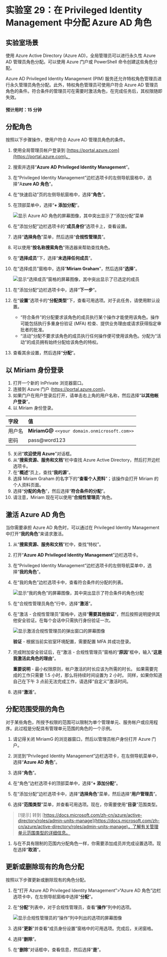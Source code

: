 ﻿---
lab:
    title: '29 - 针对 Azure AD 角色配置 Privileged Identity Management'
    learning path: '04'
    module: '模块 03 - 计划和实现特权访问'
---

# 实验室 29：在 Privileged Identity Management 中分配 Azure AD 角色

## 实验室场景

使用 Azure Active Directory (Azure AD)，全局管理员可以进行永久性 Azure AD 管理员角色分配。可以使用 Azure 门户或 PowerShell 命令创建这些角色分配。

Azure AD Privileged Identity Management (PIM) 服务还允许特权角色管理员进行永久管理员角色分配。此外，特权角色管理员可使用户符合 Azure AD 管理员角色的条件。符合条件的管理员可在需要时激活角色，在完成任务后，其权限随即失效。

#### 预计用时：15 分钟

## 分配角色

按照以下步骤操作，使用户符合 Azure AD 管理员角色的条件。

1. 使用全局管理员帐户登录到 [https://portal.azure.com](https://portal.azure.com)。

1. 搜索并选择“**Azure AD Privileged Identity Management**”。

1. 在“Privileged Identity Management”边栏选项卡的左侧导航窗格中，选择“A**zure AD 角色**”。

1. 在“快速启动”页的左侧导航窗格中，选择“**角色**”。

1. 在顶部菜单中，选择“**+ 添加分配**”。

    ![显示 Azure AD 角色的屏幕图像，其中突出显示了“添加分配”菜单](./media/lp4-mod3-pim-assign-role.png)

1. 在“添加分配”边栏选项卡的“**成员身份**”选项卡上，查看设置。

1. 选择“**选择角色**”菜单，然后选择“**合规性管理员**”。

1. 可以使用“**按名称搜索角色**”筛选器来帮助查找角色。

1. 在“**选择成员**”下，选择“**未选择任何成员**”。

1. 在“选择成员”窗格中，选择“**Miriam Graham**”，然后选择“**选择**”。

    ![显示“选择成员”窗格的屏幕图像，其中突出显示了已选定的成员](./media/lp4-mod3-pim-add-role-assignment.png)

1. 在“添加分配”边栏选项卡中，选择“**下一步**”。

1. 在“**设置**”选项卡的“**分配类型**”下，查看可用选项。对于此任务，请使用默认设置。

    - “符合条件”的分配要求该角色的成员执行某个操作才能使用该角色。操作可能包括执行多重身份验证 (MFA) 检查、提供业务理由或请求获得指定审批者的批准。
    - “活动”分配不要求该角色的成员执行任何操作便可使用该角色。分配为“活动”的成员拥有始终分配给该角色的特权。

1. 查看其余设置，然后选择“**分配**”。

## 以 Miriam 身份登录

1. 打开一个新的 InPrivate 浏览器窗口。
2. 连接到 Azure 门户 (https://portal.azure.com)。
3. 如果门户在用户登录后打开，请单击右上角的用户名称，然后选择“**以其他帐户登录**”。
4. 以 Miriam 身份登录。

| 字段 | 值 |
| :--- | :--- |
| 用户名 | **MiriamG@** `<<your domain.onmicrosoft.com>>` |
| 密码 | pass@word123 |

5. 关闭“**欢迎使用 Azure**”对话框。
6. 从“**搜索资源、服务和文档**”栏中查找 Azure Active Directory，然后打开边栏选项卡。
7. 在“**概述**”页上，查找“**我的源**”。
8. 选择 Miriam Graham 的名字下的“**查看个人资料**”；该操作会打开 Miriam 的个人资料页面。
9. 选择“**分配的角色**”，然后选择“**符合条件的分配**”。
10. 请注意，Miriam 现在可以使用“**合规性管理员**”角色。

## 激活 Azure AD 角色

当你需要承担 Azure AD 角色时，可以通过在 Privileged Identity Management 中打开“**我的角色**”来请求激活。

1. 从“**搜索资源、服务和文档**”栏中，查找“特权”。
2. 打开“**Azure AD Privileged Identity Management**”边栏选项卡。
3. 在“Privileged Identity Management”边栏选项卡的左侧导航菜单中，选择“**我的角色**”。

1. 在“我的角色”边栏选项卡中，查看符合条件的分配的列表。

    ![显示“我的角色”的屏幕图像，其中突出显示了符合条件的角色分配](./media/lp4-mod3-my-roles.png)

1. 在“合规性管理员角色”行中，选择“**激活**”。

1. 在“激活 - 合规性管理员”窗格中，选择“**需要其他验证**”，然后按照说明提供其他安全验证。在每个会话中只需执行身份验证一次。

    ![显示激活合规性管理员的弹出窗口的屏幕图像](./media/lp4-mod3-pim-activate-role.png)

    **验证** - 根据当前实验室环境配置，需要配置 MFA 并成功登录。

1. 完成附加安全验证后，在“激活 - 合规性管理员”窗格的“**原因**”框中，输入“**这是我激活此角色的理由**”。

    **重要说明** - 最小权限原则，帐户激活的时长应该为所需的时长。  如果需要完成的工作只需要 1.5 小时，那么将持续时间设置为 2 小时。  同样，如果你知道自己在下午 3 点前无法完成工作，请选择“自定义”激活时间。

1. 选择“**激活**”。

## 分配范围受限的角色

对于某些角色，所授予权限的范围可以限制为单个管理单元、服务帐户或应用程序。此过程是分配具有管理单元范围的角色的一个示例。

1. 请记得关闭 MiriamG 的浏览器窗口，然后以管理员帐户身份打开 Azure 门户。
2. 浏览到“Privileged Identity Management”边栏选项卡，在左侧导航菜单中，选择“**Azure AD 角色**”。
3. 选择“**角色**”。
4. 在“角色”边栏选项卡的顶部菜单中，选择“**+ 添加分配**”。

5. 在“添加分配”边栏选项卡中，选择“**选择角色**”菜单，然后选择“**用户管理员**”。

1. 选择“**范围类型**”菜单，并查看可用选项。现在，你需要使用“**目录**”范围类型。

>[!提示]
>转到 [https://docs.microsoft.com/zh-cn/azure/active-directory/roles/admin-units-manage](https://docs.microsoft.com/zh-cn/azure/active-directory/roles/admin-units-manage)，了解有关管理单元范围类型的详细信息。

1. 与在不具有限制的范围内分配角色一样，你需要添加成员并完成设置选项。现在选择“**取消**”。

## 更新或删除现有的角色分配

按照以下步骤更新或删除现有的角色分配。

1. 在“打开 Azure AD Privileged Identity Management”>“Azure AD 角色”边栏选项卡中，在左侧导航窗格中选择“**分配**”。

1. 在“**分配**”列表中，对于合规性管理员，查看“**操作**”列中的选项。

    ![显示合规性管理员的“操作”列中列出的选项的屏幕图像](./media/lp4-mod3-pim-edit-role-assignments.png)

1. 选择“**更新**”并查看“成员身份设置”窗格中的可用选项。完成后，关闭窗格。

1. 选择“**删除**”。

1. 在“**删除**”对话框中，查看信息，然后选择“**是**”。
